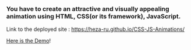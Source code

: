 ### You have to create an attractive and visually appealing animation using HTML, CSS(or its framework), JavaScript.


Link to the deployed site : https://heza-ru.github.io/CSS-JS-Animations/


[Here is the Demo](https://heza-ru.github.io/CSS-JS-Animations/)!

<br>


